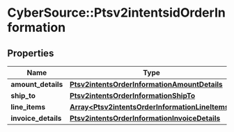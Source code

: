 # CyberSource::Ptsv2intentsidOrderInformation

## Properties
Name | Type | Description | Notes
------------ | ------------- | ------------- | -------------
**amount_details** | [**Ptsv2intentsOrderInformationAmountDetails**](Ptsv2intentsOrderInformationAmountDetails.md) |  | [optional] 
**ship_to** | [**Ptsv2intentsOrderInformationShipTo**](Ptsv2intentsOrderInformationShipTo.md) |  | [optional] 
**line_items** | [**Array&lt;Ptsv2intentsOrderInformationLineItems&gt;**](Ptsv2intentsOrderInformationLineItems.md) |  | [optional] 
**invoice_details** | [**Ptsv2intentsOrderInformationInvoiceDetails**](Ptsv2intentsOrderInformationInvoiceDetails.md) |  | [optional] 


